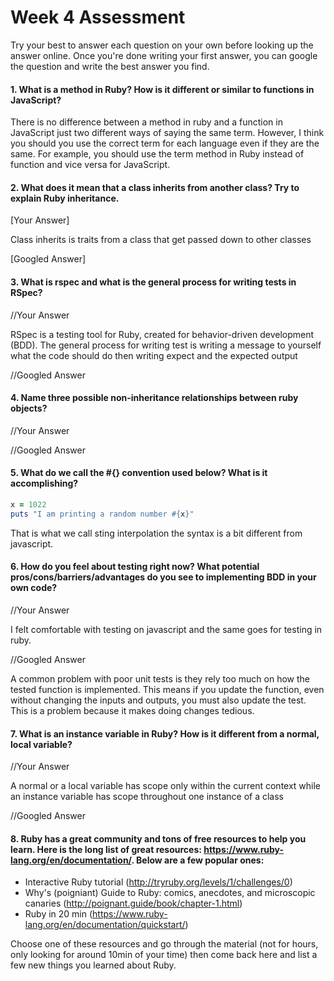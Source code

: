 # Week 4 Assessment

Try your best to answer each question on your own before looking up the answer online. Once you're done writing your first answer, you can google the question and write the best answer you find.


#### 1. What is a method in Ruby? How is it different or similar to functions in JavaScript?

There is no difference between a method in ruby and a function in JavaScript just two different ways of
saying the same term. However, I think you should you use the correct term for each language even if they
are the same. For example, you should use the term method in Ruby instead of function and vice versa for
JavaScript.

#### 2. What does it mean that a class inherits from another class? Try to explain Ruby inheritance.


[Your Answer]

Class inherits is traits from a class that get passed down to other classes

[Googled Answer]


#### 3. What is rspec and what is the general process for writing tests in RSpec?

//Your Answer

RSpec is a testing tool for Ruby, created for behavior-driven development (BDD). The
general process for writing test is writing a message to yourself what the code should
do then writing expect and the expected output

//Googled Answer


#### 4. Name three possible non-inheritance relationships between ruby objects?

//Your Answer

//Googled Answer


#### 5. What do we call the #{} convention used below? What is it accomplishing?

```ruby
x = 1022
puts "I am printing a random number #{x}"
```

That is what we call sting interpolation the syntax is a bit different from javascript.

#### 6. How do you feel about testing right now? What potential pros/cons/barriers/advantages do you see to implementing BDD in your own code?

//Your Answer

I felt comfortable with testing on javascript and the same goes for testing in ruby.

//Googled Answer

A common problem with poor unit tests is they rely too much on how the tested function is implemented. This means if you update the function, even without changing the inputs and outputs, you must also update the test. This is a problem because it makes doing changes tedious.

#### 7. What is an instance variable in Ruby? How is it different from a normal, local variable?

//Your Answer

A normal or a local variable has scope only within the current context while an instance variable has scope throughout one instance of a class

//Googled Answer


#### 8. Ruby has a great community and tons of free resources to help you learn. Here is the long list of great resources: https://www.ruby-lang.org/en/documentation/. Below are a few popular ones:
- Interactive Ruby tutorial (http://tryruby.org/levels/1/challenges/0)
- Why's (poigniant) Guide to Ruby: comics, anecdotes, and microscopic canaries (http://poignant.guide/book/chapter-1.html)
- Ruby in 20 min (https://www.ruby-lang.org/en/documentation/quickstart/)


Choose one of these resources and go through the material (not for hours, only looking for around 10min of your time) then come back here and list a few new things you learned about Ruby.
